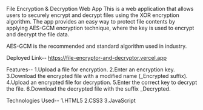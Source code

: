 File Encryption & Decryption Web App
This is a web application that allows users to securely encrypt and decrypt files using the XOR encryption algorithm. The app provides an easy way to protect file contents by applying AES-GCM encryption technique, where the key is used to encrypt and decrypt the file data.

AES-GCM is the recommended and standard algorithm used in industry.

Deployed Link--
https://file-encryptor-and-decryptor.vercel.app

Features--
1.Upload a file for encryption.
2.Enter an encryption key.
3.Download the encrypted file with a modified name (\_Encrypted suffix).
4.Upload an encrypted file for decryption.
5.Enter the correct key to decrypt the file.
6.Download the decrypted file with the suffix \_Decrypted.

Technologies Used--
1.HTML5
2.CSS3
3.JavaScript